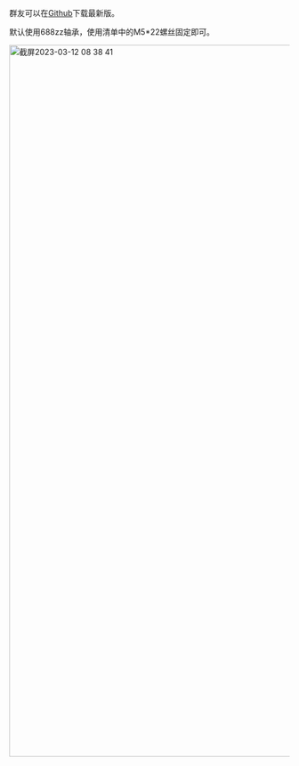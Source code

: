 群友可以在[Github](https://github.com/Byvm815/DayuCC-Leveling_plate)下载最新版。

默认使用688zz轴承，使用清单中的M5*22螺丝固定即可。

<img width="1280" alt="截屏2023-03-12 08 38 41" src="https://user-images.githubusercontent.com/99241417/224518069-379f84de-382e-476f-8016-dadb735a6edf.png">
